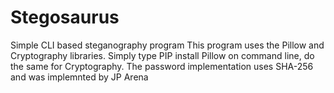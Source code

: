 # Stegosaurus
Simple CLI based steganography program
This program uses the Pillow and Cryptography libraries.
Simply type PIP install Pillow on command line, do the same for Cryptography.
The password implementation uses SHA-256 and was implemnted by JP Arena
